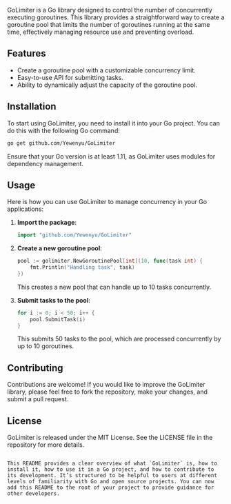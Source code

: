 
GoLimiter is a Go library designed to control the number of concurrently executing goroutines. This library provides a straightforward way to create a goroutine pool that limits the number of goroutines running at the same time, effectively managing resource use and preventing overload.

## Features

- Create a goroutine pool with a customizable concurrency limit.
- Easy-to-use API for submitting tasks.
- Ability to dynamically adjust the capacity of the goroutine pool.

## Installation

To start using GoLimiter, you need to install it into your Go project. You can do this with the following Go command:

```bash
go get github.com/Yewenyu/GoLimiter
```

Ensure that your Go version is at least 1.11, as GoLimiter uses modules for dependency management.

## Usage

Here is how you can use GoLimiter to manage concurrency in your Go applications:

1. **Import the package**:

   ```go
   import "github.com/Yewenyu/GoLimiter"
   ```

2. **Create a new goroutine pool**:

   ```go
   pool := golimiter.NewGoroutinePool[int](10, func(task int) {
       fmt.Println("Handling task", task)
   })
   ```

   This creates a new pool that can handle up to 10 tasks concurrently.

3. **Submit tasks to the pool**:

   ```go
   for i := 0; i < 50; i++ {
       pool.SubmitTask(i)
   }
   ```

   This submits 50 tasks to the pool, which are processed concurrently by up to 10 goroutines.



## Contributing

Contributions are welcome! If you would like to improve the GoLimiter library, please feel free to fork the repository, make your changes, and submit a pull request.

## License

GoLimiter is released under the MIT License. See the LICENSE file in the repository for more details.
```

This README provides a clear overview of what `GoLimiter` is, how to install it, how to use it in a Go project, and how to contribute to its development. It’s structured to be helpful to users at different levels of familiarity with Go and open source projects. You can now add this README to the root of your project to provide guidance for other developers.